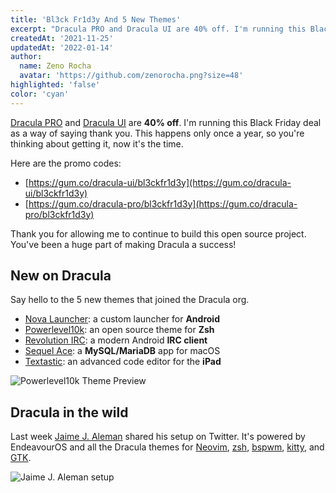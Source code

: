 ```yaml
---
title: 'Bl3ck Fr1d3y And 5 New Themes'
excerpt: "Dracula PRO and Dracula UI are 40% off. I'm running this Black Friday deal as a way of saying thank you."
createdAt: '2021-11-25'
updatedAt: '2022-01-14'
author:
  name: Zeno Rocha
  avatar: 'https://github.com/zenorocha.png?size=48'
highlighted: 'false'
color: 'cyan'
---
```


[Dracula PRO](/pro) and [Dracula UI](/ui) are **40% off**. I'm running this Black Friday deal as a way of saying thank you. This happens only once a year, so you're thinking about getting it, now it's the time.

Here are the promo codes:

- [https://gum.co/dracula-ui/bl3ckfr1d3y](https://gum.co/dracula-ui/bl3ckfr1d3y)
- [https://gum.co/dracula-pro/bl3ckfr1d3y](https://gum.co/dracula-pro/bl3ckfr1d3y)

Thank you for allowing me to continue to build this open source project. You've been a huge part of making Dracula a success!

## New on Dracula

Say hello to the 5 new themes that joined the Dracula org.

- [Nova Launcher](/nova-launcher): a custom launcher for **Android**
- [Powerlevel10k](/powerlevel10k): an open source theme for **Zsh**
- [Revolution IRC](/revolution-irc): a modern Android **IRC client**
- [Sequel Ace](/sequel-ace): a **MySQL/MariaDB** app for macOS
- [Textastic](/textastic): an advanced code editor for the **iPad**

![Powerlevel10k Theme Preview](/static/img/blog/bl3ck-fr1d3y-and-5-new-themes-a.png)

## Dracula in the wild

Last week [Jaime J. Aleman](https://twitter.com/jjaimealeman/status/1459648963313815562) shared his setup on Twitter. It's powered by EndeavourOS and all the Dracula themes for [Neovim](/vim), [zsh](/zsh), [bspwm](/bspwm), [kitty](/kitty), and [GTK](/gtk).

![Jaime J. Aleman setup](/static/img/blog/bl3ck-fr1d3y-and-5-new-themes-b.png)
